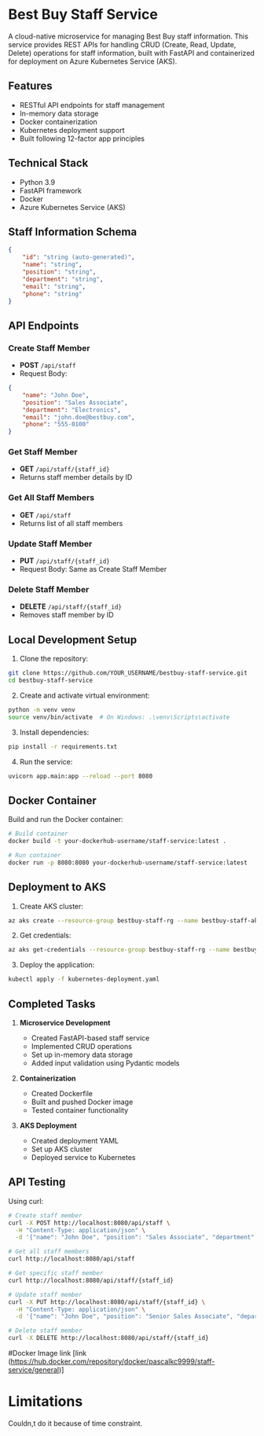 # Best Buy Staff Service

A cloud-native microservice for managing Best Buy staff information. This service provides REST APIs for handling CRUD (Create, Read, Update, Delete) operations for staff information, built with FastAPI and containerized for deployment on Azure Kubernetes Service (AKS).

## Features

- RESTful API endpoints for staff management
- In-memory data storage
- Docker containerization
- Kubernetes deployment support
- Built following 12-factor app principles

## Technical Stack

- Python 3.9
- FastAPI framework
- Docker
- Azure Kubernetes Service (AKS)

## Staff Information Schema

```json
{
    "id": "string (auto-generated)",
    "name": "string",
    "position": "string",
    "department": "string",
    "email": "string",
    "phone": "string"
}
```

## API Endpoints

### Create Staff Member
- **POST** `/api/staff`
- Request Body:
```json
{
    "name": "John Doe",
    "position": "Sales Associate",
    "department": "Electronics",
    "email": "john.doe@bestbuy.com",
    "phone": "555-0100"
}
```

### Get Staff Member
- **GET** `/api/staff/{staff_id}`
- Returns staff member details by ID

### Get All Staff Members
- **GET** `/api/staff`
- Returns list of all staff members

### Update Staff Member
- **PUT** `/api/staff/{staff_id}`
- Request Body: Same as Create Staff Member

### Delete Staff Member
- **DELETE** `/api/staff/{staff_id}`
- Removes staff member by ID

## Local Development Setup

1. Clone the repository:
```bash
git clone https://github.com/YOUR_USERNAME/bestbuy-staff-service.git
cd bestbuy-staff-service
```

2. Create and activate virtual environment:
```bash
python -m venv venv
source venv/bin/activate  # On Windows: .\venv\Scripts\activate
```

3. Install dependencies:
```bash
pip install -r requirements.txt
```

4. Run the service:
```bash
uvicorn app.main:app --reload --port 8080
```

## Docker Container

Build and run the Docker container:

```bash
# Build container
docker build -t your-dockerhub-username/staff-service:latest .

# Run container
docker run -p 8080:8080 your-dockerhub-username/staff-service:latest
```

## Deployment to AKS

1. Create AKS cluster:
```bash
az aks create --resource-group bestbuy-staff-rg --name bestbuy-staff-aks --node-count 1
```

2. Get credentials:
```bash
az aks get-credentials --resource-group bestbuy-staff-rg --name bestbuy-staff-aks
```

3. Deploy the application:
```bash
kubectl apply -f kubernetes-deployment.yaml
```

## Completed Tasks

1. **Microservice Development**
   - Created FastAPI-based staff service
   - Implemented CRUD operations
   - Set up in-memory data storage
   - Added input validation using Pydantic models

2. **Containerization**
   - Created Dockerfile
   - Built and pushed Docker image
   - Tested container functionality

3. **AKS Deployment**
   - Created deployment YAML
   - Set up AKS cluster
   - Deployed service to Kubernetes

## API Testing

Using curl:

```bash
# Create staff member
curl -X POST http://localhost:8080/api/staff \
  -H "Content-Type: application/json" \
  -d '{"name": "John Doe", "position": "Sales Associate", "department": "Electronics", "email": "john.doe@bestbuy.com", "phone": "555-0100"}'

# Get all staff members
curl http://localhost:8080/api/staff

# Get specific staff member
curl http://localhost:8080/api/staff/{staff_id}

# Update staff member
curl -X PUT http://localhost:8080/api/staff/{staff_id} \
  -H "Content-Type: application/json" \
  -d '{"name": "John Doe", "position": "Senior Sales Associate", "department": "Electronics", "email": "john.doe@bestbuy.com", "phone": "555-0100"}'

# Delete staff member
curl -X DELETE http://localhost:8080/api/staff/{staff_id}
```

#Docker Image link 
[link (https://hub.docker.com/repository/docker/pascalkc9999/staff-service/general)]

# Limitations
Couldn,t do it because of time constraint.
